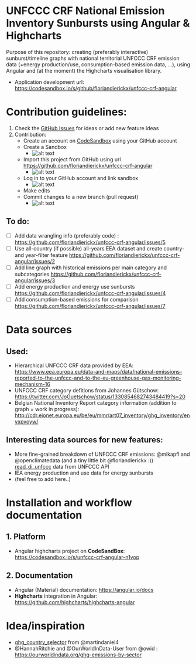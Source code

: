 # UNFCCC CRF National Emission Inventory Sunbursts using Angular & Highcharts

Purpose of this repository: creating (preferably interactive) sunburst/timeline graphs with national territorial UNFCCC CRF emission data (+energy production/use, consumption-based emission data, ...), using Angular and (at the moment) the Highcharts visualisation library.

- Application development url: https://codesandbox.io/s/github/floriandierickx/unfccc-crf-angular

# Contribution guidelines:

1. Check the [GitHub Issues](https://github.com/floriandierickx/unfccc-crf-angular/issues) for ideas or add new feature ideas
2. Contribution:
   - Create an account on [CodeSandbox](https://codesandbox.io/) using your GitHub account
   - Create a Sandbox
     - ![alt text](https://i.imgur.com/fLPiIoS.png)
   - Import this project from GitHub using url https://github.com/floriandierickx/unfccc-crf-angular
     - ![alt text](https://i.imgur.com/BEFjXsr.png)
   - Log in to your GitHub account and link sandbox
     - ![alt text](https://i.imgur.com/4Qsk5rG.png)
   - Make edits
   - Commit changes to a new branch (pull request)
     - ![alt text](https://i.imgur.com/V7E3RSm.png)

## To do:

- [ ] Add data wrangling info (preferably code) : https://github.com/floriandierickx/unfccc-crf-angular/issues/5
- [ ] Use all-country (if possible) all-years EEA dataset and create country- and year-filter feature https://github.com/floriandierickx/unfccc-crf-angular/issues/2
- [ ] Add line graph with historical emissions per main category and subcategories https://github.com/floriandierickx/unfccc-crf-angular/issues/3
- [ ] Add energy production and energy use sunbursts https://github.com/floriandierickx/unfccc-crf-angular/issues/4
- [ ] Add consumption-based emissions for comparison https://github.com/floriandierickx/unfccc-crf-angular/issues/7

# Data sources

## Used:

- Hierarchical UNFCCC CRF data provided by EEA: https://www.eea.europa.eu/data-and-maps/data/national-emissions-reported-to-the-unfccc-and-to-the-eu-greenhouse-gas-monitoring-mechanism-16
- UNFCCC CRF category defitions from Johannes Gütschow: https://twitter.com/JoGuetschow/status/1330854682743484419?s=20
- Belgian National Inventory Report category information (addition to graph = work in progress): http://cdr.eionet.europa.eu/be/eu/mmr/art07_inventory/ghg_inventory/envxpvoyw/

## Interesting data sources for new features:

- More fine-grained breakdown of UNFCCC CRF emissions: @mikapfl and @openclimatedata (and a tiny little bit @floriandierickx :)) [read_di_unfccc](https://github.com/mikapfl/read_di_unfccc) data from UNFCCC API
- IEA energy production and use data for energy sunbursts
- (feel free to add here..)

# Installation and workflow documentation

## 1. Platform

- Angular highcharts project on **CodeSandBox**: https://codesandbox.io/s/unfccc-crf-angular-n1vop

## 2. Documentation

- Angular (Material) documentation: https://angular.io/docs
- **Highcharts** integration in Angular: https://github.com/highcharts/highcharts-angular

# Idea/inspiration

- [ghg_country_selector](https://github.com/martindaniel4/ghg_country_sector) from @martindaniel4
- @HannahRitchie and @OurWorldInData-User from @owid : https://ourworldindata.org/ghg-emissions-by-sector
